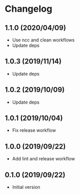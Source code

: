 # Changelog

## 1.1.0 (2020/04/09)

* Use ncc and clean workflows
* Update deps

## 1.0.3 (2019/11/14)

* Update deps

## 1.0.2 (2019/10/09)

* Update deps

## 1.0.1 (2019/10/04)

* Fix release workflow

## 1.0.0 (2019/09/22)

* Add lint and release workflow

## 0.1.0 (2019/09/22)

* Initial version
